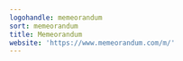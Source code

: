 ```yaml
---
logohandle: memeorandum
sort: memeorandum
title: Memeorandum
website: 'https://www.memeorandum.com/m/'
---
```

